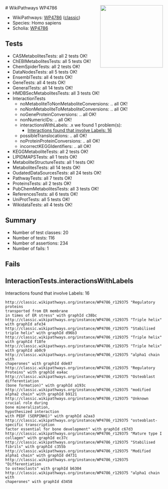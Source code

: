 <img style="float: right; width: 200px" src="https://upload.wikimedia.org/wikipedia/commons/thumb/8/83/Wplogo_with_text_500.png/640px-Wplogo_with_text_500.png" />
# WikiPathways WP4786

* WikiPathways: [WP4786](https://wikipathways.org/pathways/WP4786) ([classic](https://classic.wikipathways.org/instance/WP4786))
* Species: Homo sapiens
* Scholia: [WP4786](https://scholia.toolforge.org/wikipathways/WP4786)
## Tests
* CASMetabolitesTests: all 2 tests OK!
* ChEBIMetabolitesTests: all 5 tests OK!
* ChemSpiderTests: all 2 tests OK!
* DataNodesTests: all 5 tests OK!
* EnsemblTests: all 4 tests OK!
* GeneTests: all 4 tests OK!
* GeneralTests: all 14 tests OK!
* HMDBSecMetabolitesTests: all 3 tests OK!
* InteractionTests
    * noMetaboliteToNonMetaboliteConversions: .. all OK!
    * noNonMetaboliteToMetaboliteConversions: .. all OK!
    * noGeneProteinConversions: .. all OK!
    * nonNumericIDs: .. all OK!
    * interactionsWithLabels: .x we found 1 problem(s):
        * [Interactions found that involve Labels: 16](#fe97a8be)
    * possibleTranslocations: .. all OK!
    * noProteinProteinConversions: .. all OK!
    * incorrectKEGGIdentifiers: .. all OK!
* KEGGMetaboliteTests: all 2 tests OK!
* LIPIDMAPSTests: all 1 tests OK!
* MetaboliteStructureTests: all 1 tests OK!
* MetabolitesTests: all 14 tests OK!
* OudatedDataSourcesTests: all 24 tests OK!
* PathwayTests: all 7 tests OK!
* ProteinsTests: all 2 tests OK!
* PubChemMetabolitesTests: all 3 tests OK!
* ReferencesTests: all 6 tests OK!
* UniProtTests: all 5 tests OK!
* WikidataTests: all 4 tests OK!


## Summary

* Number of test classes: 20
* Number of tests: 116
* Number of assertions: 234
* Number of fails: 1

## Fails

<a name="fe97a8be" />

## InteractionTests.interactionsWithLabels

Interactions found that involve Labels: 16
```
http://classic.wikipathways.org/instance/WP4786_r129375 "Regulatory proteins
transported from ER membrane
in times of ER stress" with graphId c38bc
http://classic.wikipathways.org/instance/WP4786_r129375 "Triple helix" with graphId afe34
http://classic.wikipathways.org/instance/WP4786_r129375 "Stabilised
triple helix" with graphId d96b3
http://classic.wikipathways.org/instance/WP4786_r129375 "Triple helix" with graphId f18fe
http://classic.wikipathways.org/instance/WP4786_r129375 "Triple helix" with graphId ab0c9
http://classic.wikipathways.org/instance/WP4786_r129375 "alpha1 chain with
chaperones" with graphId dde87
http://classic.wikipathways.org/instance/WP4786_r129375 "Regulatory
Proteins" with graphId ea4ac
http://classic.wikipathways.org/instance/WP4786_r129375 "Osteoblast differentiation
(bone formation)" with graphId a193c
http://classic.wikipathways.org/instance/WP4786_r129375 "modified alpha2 chain" with graphId b9121
http://classic.wikipathways.org/instance/WP4786_r129375 "Unknown crucial role during 
bone mineralization,
hypothesized interaction
with PEDF (SERPINH1)" with graphId a2aa3
http://classic.wikipathways.org/instance/WP4786_r129375 "osteoblast-specific transcription
factor essential for bone development" with graphId c67d3
http://classic.wikipathways.org/instance/WP4786_r129375 "Mature type I 
collagen" with graphId ec37c
http://classic.wikipathways.org/instance/WP4786_r129375 "Stabilised fibrils" with graphId c355b
http://classic.wikipathways.org/instance/WP4786_r129375 "Modified alpha1 chain" with graphId d4731
http://classic.wikipathways.org/instance/WP4786_r129375 "Differentiation 
to osteoclasts" with graphId b6304
http://classic.wikipathways.org/instance/WP4786_r129375 "alpha1 chain with
chaperones" with graphId d3458
```

